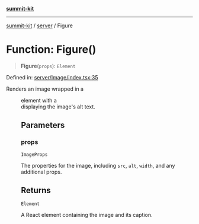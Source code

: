 [**summit-kit**](../../README.md)

***

[summit-kit](../../modules.md) / [server](../README.md) / Figure

# Function: Figure()

> **Figure**(`props`): `Element`

Defined in: [server/Image/index.tsx:35](https://github.com/andrewgremlich/summit-kit/blob/aa2be78d740324e5b3ff93911408340830848b2a/src/react/server/Image/index.tsx#L35)

Renders an image wrapped in a <figure> element with a <figcaption> displaying the image's alt text.

## Parameters

### props

`ImageProps`

The properties for the image, including `src`, `alt`, `width`, and any additional props.

## Returns

`Element`

A React element containing the image and its caption.
